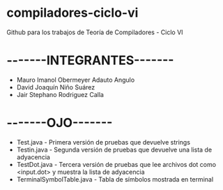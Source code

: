 # compiladores-ciclo-vi
Github para los trabajos de Teoría de Compiladores - Ciclo VI

# -------INTEGRANTES-------

* Mauro Imanol Obermeyer Adauto Angulo
* David Joaquín Niño Suárez
* Jair Stephano Rodriguez Calla

# -------OJO-------

* Test.java - Primera versión de pruebas que devuelve strings
* Testin.java - Segunda versión de pruebas que devuelve una lista de adyacencia
* TestDot.java - Tercera versión de pruebas que lee archivos dot como <input.dot> y muestra la lista de adyacencia
* TerminalSymbolTable.java - Tabla de símbolos mostrada en terminal 

